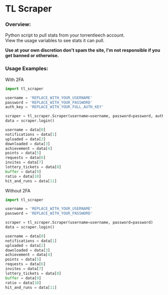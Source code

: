 # TL Scraper

### Overview:
Python script to pull stats from your torrentleech account.<br>
View the usage variables to see stats it can pull.<br>

**Use at your own discretion don't spam the site, I'm not responsible if you get banned or otherwise.**

### Usage Examples:
With 2FA
```python
import tl_scraper

username = 'REPLACE_WITH_YOUR_USERNAME'
password = 'REPLACE_WITH_YOUR_PASSWORD'
auth_key = 'REPLACE_WITH_YOUR_FULL_AUTH_KEY'

scraper = tl_scraper.Scraper(username=username, password=password, auth_key=auth_key)
data = scraper.login()

username = data[0]
notifications = data[1]
uploaded = data[2]
downloaded = data[3]
achievement = data[4]
points = data[5]
requests = data[6]
invites = data[7]
lottery_tickets = data[8]
buffer = data[9]
ratio = data[10]
hit_and_runs = data[11]
```

Without 2FA
```python
import tl_scraper

username = 'REPLACE_WITH_YOUR_USERNAME'
password = 'REPLACE_WITH_YOUR_PASSWORD'

scraper = tl_scraper.Scraper(username=username, password=password)
data = scraper.login()

username = data[0]
notifications = data[1]
uploaded = data[2]
downloaded = data[3]
achievement = data[4]
points = data[5]
requests = data[6]
invites = data[7]
lottery_tickets = data[8]
buffer = data[9]
ratio = data[10]
hit_and_runs = data[11]
```
